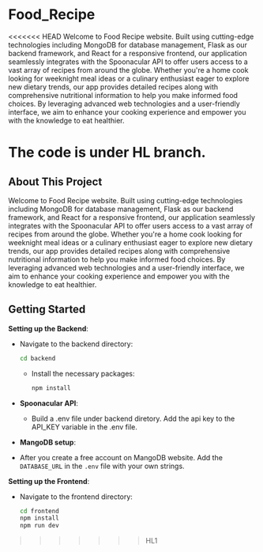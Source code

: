 # Food_Recipe
<<<<<<< HEAD
Welcome to Food Recipe website.
Built using cutting-edge technologies including MongoDB for database management, Flask as our backend framework, and React for a responsive frontend, our application seamlessly integrates with the Spoonacular API to offer users access to a vast array of recipes from around the globe. Whether you're a home cook looking for weeknight meal ideas or a culinary enthusiast eager to explore new dietary trends, our app provides detailed recipes along with comprehensive nutritional information to help you make informed food choices. By leveraging advanced web technologies and a user-friendly interface, we aim to enhance your cooking experience and empower you with the knowledge to eat healthier.


The code is under HL branch.
=======
## About This Project
Welcome to Food Recipe website. Built using cutting-edge technologies including MongoDB for database management, Flask as our backend framework, and React for a responsive frontend, our application seamlessly integrates with the Spoonacular API to offer users access to a vast array of recipes from around the globe. Whether you're a home cook looking for weeknight meal ideas or a culinary enthusiast eager to explore new dietary trends, our app provides detailed recipes along with comprehensive nutritional information to help you make informed food choices. By leveraging advanced web technologies and a user-friendly interface, we aim to enhance your cooking experience and empower you with the knowledge to eat healthier.
## Getting Started
**Setting up the Backend**:
 - Navigate to the backend directory:
     ```bash
     cd backend
     ```

   - Install the necessary packages:
     ```bash
     npm install
     ```
- **Spoonacular API**:
  - Build a .env file under backend diretory. Add the api key to the API_KEY variable in the .env file.
 
- **MangoDB setup**:
-  After you create a free account on MangoDB website. Add the `DATABASE_URL` in the `.env` file with your own strings.

**Setting up the Frontend**:
-  Navigate to the frontend directory:
     ```bash
     cd frontend
     npm install
     npm run dev
     ```
     
>>>>>>> HL1
